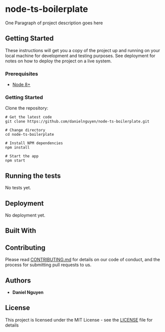 # node-ts-boilerplate

One Paragraph of project description goes here

## Getting Started

These instructions will get you a copy of the project up and running on your local machine for development and testing purposes. See deployment for notes on how to deploy the project on a live system.

### Prerequisites

* [Node 8+](http://nodejs.org/)

### Getting Started

Clone the repository:

```
# Get the latest code
git clone https://github.com/danielnguyen/node-ts-boilerplate.git

# Change directory
cd node-ts-boilerplate

# Install NPM dependencies
npm install

# Start the app
npm start
```

## Running the tests

No tests yet.

## Deployment

No deployment yet.

## Built With



## Contributing

Please read [CONTRIBUTING.md](https://gist.github.com/PurpleBooth/b24679402957c63ec426) for details on our code of conduct, and the process for submitting pull requests to us.

## Authors

* **Daniel Nguyen**

## License

This project is licensed under the MIT License - see the [LICENSE](LICENSE) file for details

